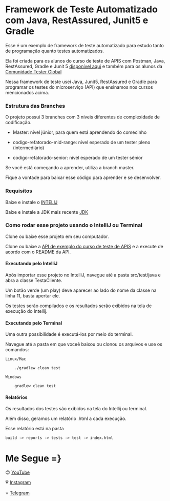 # Framework de Teste Automatizado com Java, RestAssured, Junit5 e Gradle

Esse é um exemplo de framework de teste automatizado para estudo tanto de programação quanto testes automatizados.

Ela foi criada para os alunos do curso de teste de APIS com Postman, Java, RestAssured, Gradle e Junit 5 [disponível aqui](https://viniciuspessoni.com/curso-testando-apis-com-postman-do-zero) e também para os alunos da [Comunidade Tester Global](https://viniciuspessoni.com/comunidade-tester-global/)

Nessa framework de teste usei Java, Junit5, RestAssured e Gradle para programar os testes do microserviço (API) que ensinamos nos cursos mencionados acima.

### Estrutura das Branches

O projeto possui 3 branches com 3 níveis diferentes de complexidade de codificação. 

* Master: nível júnior, para quem está aprendendo do comecinho

* codigo-refatorado-mid-range: nível esperado de um tester pleno (intermediário)

* codigo-refatorado-senior: nível esperado de um tester sênior 

Se você está começando a aprender, utiliza a branch master.  

Fique a vontade para baixar esse código para aprender e se desenvolver.

### Requisitos

Baixe e instale o [INTELIJ](https://www.jetbrains.com/idea/)

Baixe e instale a JDK mais recente [JDK](https://www.oracle.com/technetwork/java/javase/downloads/jdk8-downloads-2133151.html)


### Como rodar esse projeto usando o IntelliJ ou Terminal
Clone ou baixe esse projeto em seu computador.

Clone ou baixe a [API de exemplo do curso de teste de APIS](https://github.com/vinnypessoni/exemplo-API) e a execute de acordo com o README da API.


#### Executando pelo IntelliJ

Após importar esse projeto no IntelliJ, navegue até a pasta src/test/java e abra a classe TestaCliente.

Um botão verde (um play) deve aparecer ao lado do nome da classe na linha 11, basta apertar ele.

Os testes serão compilados e os resultados serão exibidos na tela de execução do Intellij.

#### Executando pelo Terminal

Uma outra possibilidade é executá-los por meio do terminal.

Navegue até a pasta em que voceê baixou ou clonou os arquivos e use os comandos:
 
    Linux/Mac
    
        ./gradlew clean test  
    
    Windows
    
        gradlew clean test 

#### Relatórios

Os resultados dos testes são exibidos na tela do Intellij ou terminal.
 
Além disso, geramos um relatório .html a cada execução. 

Esse relatório está na pasta 

    build -> reports -> tests -> test -> index.html


#  Me Segue =}

😍 [YouTube]( https://www.youtube.com/c/pessonizando) 

💗 [Instagram](https://www.instagram.com/pessonizando)

⭐ [Telegram](https://t.me/pessonizando)
